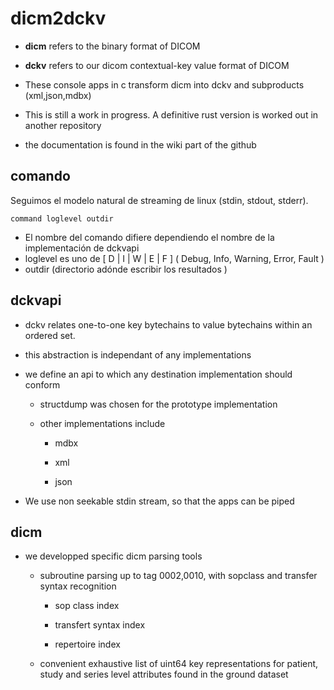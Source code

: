 # dicm2dckv

- **dicm** refers to the binary format of DICOM

- **dckv** refers to our dicom contextual-key value format of DICOM

- These console apps in  c transform dicm into dckv and subproducts (xml,json,mdbx)

- This is still a work in progress. A definitive rust version is worked out in another repository

- the documentation is found in the wiki part of the github

## comando

Seguimos el modelo natural de streaming de linux (stdin, stdout, stderr).

```
command loglevel outdir
```

- El nombre del comando difiere dependiendo el nombre de la implementación de dckvapi
- loglevel es uno de [ D | I | W | E | F ] ( Debug, Info, Warning, Error, Fault )
- outdir (directorio adónde escribir los resultados )

## dckvapi

- dckv relates one-to-one key bytechains to value bytechains within an ordered set.

- this abstraction is independant of any implementations

- we define an api to which any destination implementation should conform
  
  - structdump was chosen for the prototype implementation
  
  - other implementations include 
    
    - mdbx
    
    - xml
    
    - json

- We use non seekable stdin stream, so that the apps can be piped

## dicm

- we developped specific dicm parsing tools
  
  - subroutine parsing up to tag 0002,0010, with sopclass and transfer syntax recognition
    
    - sop class index
    
    - transfert syntax index
    
    - repertoire index
  
  - convenient exhaustive list of uint64 key representations for patient, study and series level attributes found in the ground dataset
